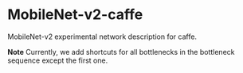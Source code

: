 # MobileNet-v2-caffe
MobileNet-v2 experimental network description for caffe.

**Note** Currently, we add shortcuts for all bottlenecks in the bottleneck sequence except the first one.

